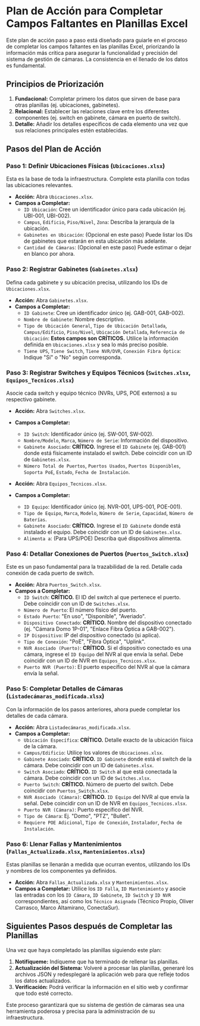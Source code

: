 # Plan de Acción para Completar Campos Faltantes en Planillas Excel

Este plan de acción paso a paso está diseñado para guiarle en el proceso de completar los campos faltantes en las planillas Excel, priorizando la información más crítica para asegurar la funcionalidad y precisión del sistema de gestión de cámaras. La consistencia en el llenado de los datos es fundamental.

## Principios de Priorización

1.  **Fundacional:** Completar primero los datos que sirven de base para otras planillas (ej. ubicaciones, gabinetes).
2.  **Relacional:** Establecer las relaciones clave entre los diferentes componentes (ej. switch en gabinete, cámara en puerto de switch).
3.  **Detalle:** Añadir los detalles específicos de cada elemento una vez que sus relaciones principales estén establecidas.

## Pasos del Plan de Acción

### Paso 1: Definir Ubicaciones Físicas (`Ubicaciones.xlsx`)

Esta es la base de toda la infraestructura. Complete esta planilla con todas las ubicaciones relevantes.

*   **Acción:** Abra `Ubicaciones.xlsx`.
*   **Campos a Completar:**
    *   `ID Ubicación`: Cree un identificador único para cada ubicación (ej. UBI-001, UBI-002).
    *   `Campus`, `Edificio`, `Piso/Nivel`, `Zona`: Describa la jerarquía de la ubicación.
    *   `Gabinetes en Ubicación`: (Opcional en este paso) Puede listar los IDs de gabinetes que estarán en esta ubicación más adelante.
    *   `Cantidad de Cámaras`: (Opcional en este paso) Puede estimar o dejar en blanco por ahora.

### Paso 2: Registrar Gabinetes (`Gabinetes.xlsx`)

Defina cada gabinete y su ubicación precisa, utilizando los IDs de `Ubicaciones.xlsx`.

*   **Acción:** Abra `Gabinetes.xlsx`.
*   **Campos a Completar:**
    *   `ID Gabinete`: Cree un identificador único (ej. GAB-001, GAB-002).
    *   `Nombre de Gabinete`: Nombre descriptivo.
    *   `Tipo de Ubicación General`, `Tipo de Ubicación Detallada`, `Campus/Edificio`, `Piso/Nivel`, `Ubicación Detallada`, `Referencia de Ubicación`: **Estos campos son CRÍTICOS.** Utilice la información definida en `Ubicaciones.xlsx` y sea lo más preciso posible.
    *   `Tiene UPS`, `Tiene Switch`, `Tiene NVR/DVR`, `Conexión Fibra Óptica`: Indique "Sí" o "No" según corresponda.

### Paso 3: Registrar Switches y Equipos Técnicos (`Switches.xlsx`, `Equipos_Tecnicos.xlsx`)

Asocie cada switch y equipo técnico (NVRs, UPS, POE externos) a su respectivo gabinete.

*   **Acción:** Abra `Switches.xlsx`.
*   **Campos a Completar:**
    *   `ID Switch`: Identificador único (ej. SW-001, SW-002).
    *   `Nombre/Modelo`, `Marca`, `Número de Serie`: Información del dispositivo.
    *   `Gabinete Asociado`: **CRÍTICO.** Ingrese el `ID Gabinete` (ej. GAB-001) donde está físicamente instalado el switch. Debe coincidir con un ID de `Gabinetes.xlsx`.
    *   `Número Total de Puertos`, `Puertos Usados`, `Puertos Disponibles`, `Soporta PoE`, `Estado`, `Fecha de Instalación`.

*   **Acción:** Abra `Equipos_Tecnicos.xlsx`.
*   **Campos a Completar:**
    *   `ID Equipo`: Identificador único (ej. NVR-001, UPS-001, POE-001).
    *   `Tipo de Equipo`, `Marca`, `Modelo`, `Número de Serie`, `Capacidad`, `Número de Baterías`.
    *   `Gabinete Asociado`: **CRÍTICO.** Ingrese el `ID Gabinete` donde está instalado el equipo. Debe coincidir con un ID de `Gabinetes.xlsx`.
    *   `Alimenta a`: (Para UPS/POE) Describa qué dispositivos alimenta.

### Paso 4: Detallar Conexiones de Puertos (`Puertos_Switch.xlsx`)

Este es un paso fundamental para la trazabilidad de la red. Detalle cada conexión de cada puerto de switch.

*   **Acción:** Abra `Puertos_Switch.xlsx`.
*   **Campos a Completar:**
    *   `ID Switch`: **CRÍTICO.** El ID del switch al que pertenece el puerto. Debe coincidir con un ID de `Switches.xlsx`.
    *   `Número de Puerto`: El número físico del puerto.
    *   `Estado Puerto`: "En uso", "Disponible", "Averiado".
    *   `Dispositivo Conectado`: **CRÍTICO.** Nombre del dispositivo conectado (ej. "Cámara Domo 1P-01", "Enlace Fibra Óptica a GAB-002").
    *   `IP Dispositivo`: IP del dispositivo conectado (si aplica).
    *   `Tipo de Conexión`: "PoE", "Fibra Óptica", "Uplink".
    *   `NVR Asociado (Puerto)`: **CRÍTICO.** Si el dispositivo conectado es una cámara, ingrese el `ID Equipo` del NVR al que envía la señal. Debe coincidir con un ID de NVR en `Equipos_Tecnicos.xlsx`.
    *   `Puerto NVR (Puerto)`: El puerto específico del NVR al que la cámara envía la señal.

### Paso 5: Completar Detalles de Cámaras (`Listadecámaras_modificada.xlsx`)

Con la información de los pasos anteriores, ahora puede completar los detalles de cada cámara.

*   **Acción:** Abra `Listadecámaras_modificada.xlsx`.
*   **Campos a Completar:**
    *   `Ubicación Específica`: **CRÍTICO.** Detalle exacto de la ubicación física de la cámara.
    *   `Campus/Edificio`: Utilice los valores de `Ubicaciones.xlsx`.
    *   `Gabinete Asociado`: **CRÍTICO.** `ID Gabinete` donde está el switch de la cámara. Debe coincidir con un ID de `Gabinetes.xlsx`.
    *   `Switch Asociado`: **CRÍTICO.** `ID Switch` al que está conectada la cámara. Debe coincidir con un ID de `Switches.xlsx`.
    *   `Puerto Switch`: **CRÍTICO.** Número de puerto del switch. Debe coincidir con `Puertos_Switch.xlsx`.
    *   `NVR Asociado (Cámara)`: **CRÍTICO.** `ID Equipo` del NVR al que envía la señal. Debe coincidir con un ID de NVR en `Equipos_Tecnicos.xlsx`.
    *   `Puerto NVR (Cámara)`: Puerto específico del NVR.
    *   `Tipo de Cámara`: Ej. "Domo", "PTZ", "Bullet".
    *   `Requiere POE Adicional`, `Tipo de Conexión`, `Instalador`, `Fecha de Instalación`.

### Paso 6: Llenar Fallas y Mantenimientos (`Fallas_Actualizada.xlsx`, `Mantenimientos.xlsx`)

Estas planillas se llenarán a medida que ocurran eventos, utilizando los IDs y nombres de los componentes ya definidos.

*   **Acción:** Abra `Fallas_Actualizada.xlsx` y `Mantenimientos.xlsx`.
*   **Campos a Completar:** Utilice los `ID Falla`, `ID Mantenimiento` y asocie las entradas con los `ID Cámara`, `ID Gabinete`, `ID Switch` y `ID NVR` correspondientes, así como los `Técnico Asignado` (Técnico Propio, Oliver Carrasco, Marco Altamirano, ConectaSur).

## Siguientes Pasos después de Completar las Planillas

Una vez que haya completado las planillas siguiendo este plan:

1.  **Notifíqueme:** Indíqueme que ha terminado de rellenar las planillas.
2.  **Actualización del Sistema:** Volveré a procesar las planillas, generaré los archivos JSON y redesplegaré la aplicación web para que refleje todos los datos actualizados.
3.  **Verificación:** Podrá verificar la información en el sitio web y confirmar que todo esté correcto.

Este proceso garantizará que su sistema de gestión de cámaras sea una herramienta poderosa y precisa para la administración de su infraestructura.
